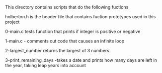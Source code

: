This directory contains scripts that do the following fuctions

holberton.h is the header file that contains fuction prototypes used in this project

0-main.c tests function that prints if integer is positive or negative

1-main.c - comments out code that causes an infinite loop

2-largest_number returns the largest of 3 numbers

3-print_remaining_days -takes a date and prints how many days are left in the year, taking leap years into account